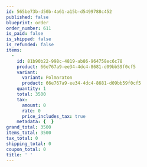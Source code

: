 ```yaml
---
id: 565be73b-d50b-4a61-a15b-d5499788c452
published: false
blueprint: order
order_number: 611
is_paid: false
is_shipped: false
is_refunded: false
items:
  -
    id: 81b90b22-998c-4819-ab86-964758ec6c78
    product: 66e767a9-ee34-4dc4-8681-d09bb59f0cf5
    variant:
      variant: Polmaraton
      product: 66e767a9-ee34-4dc4-8681-d09bb59f0cf5
    quantity: 1
    total: 3500
    tax:
      amount: 0
      rate: 0
      price_includes_tax: true
    metadata: {  }
grand_total: 3500
items_total: 3500
tax_total: 0
shipping_total: 0
coupon_total: 0
title: ' '
---
```

